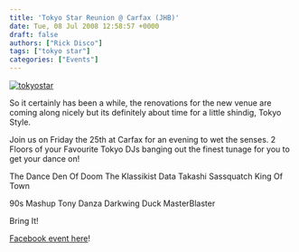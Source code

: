 ```yaml
---
title: 'Tokyo Star Reunion @ Carfax (JHB)'
date: Tue, 08 Jul 2008 12:58:57 +0000
draft: false
authors: ["Rick Disco"]
tags: ["tokyo star"]
categories: ["Events"]
---
```


[![](/wp-content/uploads/2008/07/tokyostar.jpg "tokyostar")](/wp-content/uploads/2008/07/tokyostar.jpg)

So it certainly has been a while, the renovations for the new venue are coming along nicely but its definitely about time for a little shindig, Tokyo Style.

Join us on Friday the 25th at Carfax for an evening to wet the senses. 2 Floors of your Favourite Tokyo DJs banging out the finest tunage for you to get your dance on!

The Dance Den Of Doom The Klassikist Data Takashi Sassquatch King Of Town

90s Mashup Tony Danza Darkwing Duck MasterBlaster

Bring It!

[Facebook event here](http://www.facebook.com/event.php?eid=19079077972&ref=nf "Facebook Event")!